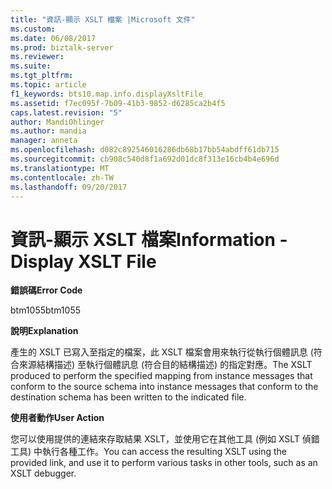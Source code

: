 ```yaml
---
title: "資訊-顯示 XSLT 檔案 |Microsoft 文件"
ms.custom: 
ms.date: 06/08/2017
ms.prod: biztalk-server
ms.reviewer: 
ms.suite: 
ms.tgt_pltfrm: 
ms.topic: article
f1_keywords: bts10.map.info.displayXsltFile
ms.assetid: f7ec095f-7b09-41b3-9852-d6285ca2b4f5
caps.latest.revision: "5"
author: MandiOhlinger
ms.author: mandia
manager: anneta
ms.openlocfilehash: d082c892546016286db68b17bb54abdff61db715
ms.sourcegitcommit: cb908c540d8f1a692d01dc8f313e16cb4b4e696d
ms.translationtype: MT
ms.contentlocale: zh-TW
ms.lasthandoff: 09/20/2017
---
```

# <a name="information---display-xslt-file"></a><span data-ttu-id="72a13-102">資訊-顯示 XSLT 檔案</span><span class="sxs-lookup"><span data-stu-id="72a13-102">Information - Display XSLT File</span></span>
<span data-ttu-id="72a13-103">**錯誤碼**</span><span class="sxs-lookup"><span data-stu-id="72a13-103">**Error Code**</span></span>  
  
 <span data-ttu-id="72a13-104">btm1055</span><span class="sxs-lookup"><span data-stu-id="72a13-104">btm1055</span></span>  
  
 <span data-ttu-id="72a13-105">**說明**</span><span class="sxs-lookup"><span data-stu-id="72a13-105">**Explanation**</span></span>  
  
 <span data-ttu-id="72a13-106">產生的 XSLT 已寫入至指定的檔案，此 XSLT 檔案會用來執行從執行個體訊息 (符合來源結構描述) 至執行個體訊息 (符合目的結構描述) 的指定對應。</span><span class="sxs-lookup"><span data-stu-id="72a13-106">The XSLT produced to perform the specified mapping from instance messages that conform to the source schema into instance messages that conform to the destination schema has been written to the indicated file.</span></span>  
  
 <span data-ttu-id="72a13-107">**使用者動作**</span><span class="sxs-lookup"><span data-stu-id="72a13-107">**User Action**</span></span>  
  
 <span data-ttu-id="72a13-108">您可以使用提供的連結來存取結果 XSLT，並使用它在其他工具 (例如 XSLT 偵錯工具) 中執行各種工作。</span><span class="sxs-lookup"><span data-stu-id="72a13-108">You can access the resulting XSLT using the provided link, and use it to perform various tasks in other tools, such as an XSLT debugger.</span></span>